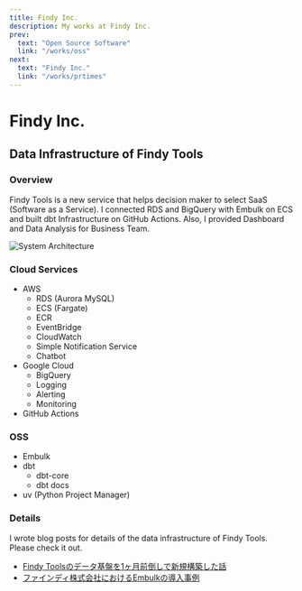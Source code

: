 ```yaml
---
title: Findy Inc.
description: My works at Findy Inc.
prev:
  text: "Open Source Software"
  link: "/works/oss"
next:
  text: "Findy Inc."
  link: "/works/prtimes"
---
```


# Findy Inc.

## Data Infrastructure of Findy Tools

### Overview

Findy Tools is a new service that helps decision maker to select SaaS (Software as a Service). I connected RDS and BigQuery with Embulk on ECS and built dbt Infrastructure on GitHub Actions. Also, I provided Dashboard and Data Analysis for Business Team.

![System Architecture](/image/works/works__findy_tools_embulk.jpg)

### Cloud Services

- AWS
    - RDS (Aurora MySQL) 
    - ECS (Fargate)
    - ECR
    - EventBridge
    - CloudWatch
    - Simple Notification Service
    - Chatbot
- Google Cloud
    - BigQuery
    - Logging
    - Alerting
    - Monitoring
- GitHub Actions

### OSS

- Embulk
- dbt
  - dbt-core
  - dbt docs
- uv (Python Project Manager)

### Details

I wrote blog posts for details of the data infrastructure of Findy Tools. Please check it out.

- [Findy Toolsのデータ基盤を1ヶ月前倒しで新規構築した話](https://tech.findy.co.jp/entry/findy_tools_data_infrastructure_introduction)
- [ファインディ株式会社におけるEmbulkの導入事例](https://findy-tools.io/products/embulk/367/352)
